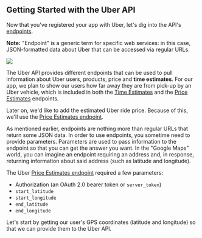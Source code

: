 ## Getting Started with the Uber API

Now that you've registered your app with Uber, let's dig into the API's [endpoints](https://developer.uber.com/v1/endpoints/?utm_source=thinkful&utm_campaign=party-invite-guide&utm_medium=link).

__Note:__ "Endpoint" is a generic term for specific web services: in this case, JSON-formatted data about Uber that can be accessed via regular URLs.

[![](http://i.imgur.com/LXAHh5P.png)](https://developer.uber.com/v1/endpoints/?utm_source=thinkful&utm_campaign=party-invite-guide&utm_medium=link)

The Uber API provides different endpoints that can be used to pull information about Uber users, products, price and __time estimates__. For our app, we plan to show our users how far away they are from pick-up by an Uber vehicle, which is included in both the [Time Estimates](https://developer.uber.com/v1/endpoints/#time-estimates?utm_source=thinkful&utm_campaign=party-invite-guide&utm_medium=link) and the [Price Estimates](https://developer.uber.com/v1/endpoints/#price-estimates?utm_source=thinkful&utm_campaign=party-invite-guide&utm_medium=link) endpoints.

Later on, we'd like to add the estimated Uber ride price. Because of this, we'll use the [Price Estimates endpoint](https://developer.uber.com/v1/endpoints/#price-estimates?utm_source=thinkful&utm_campaign=party-invite-guide&utm_medium=link).

As mentioned earlier, endpoints are nothing more than regular URLs that return some JSON data. In order to use endpoints, you sometime need to provide parameters. Parameters are used to pass information to the endpoint so that you can get the answer you want. In the "Google Maps" world, you can imagine an endpoint requiring an address and, in response, returning information about said address (such as latitude and longitude).

The Uber [Price Estimates endpoint](https://developer.uber.com/v1/endpoints/#price-estimates?utm_source=thinkful&utm_campaign=party-invite-guide&utm_medium=link) required a few parameters:

- Authorization (an OAuth 2.0 bearer token or `server_token`)
- `start_latitude`
- `start_longitude`
- `end_latitude`
- `end_longitude`

Let's start by getting our user's GPS coordinates (latitude and longitude) so that we can provide them to the Uber API.